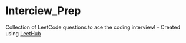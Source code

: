 # Interciew_Prep
Collection of LeetCode questions to ace the coding interview! - Created using [LeetHub](https://github.com/QasimWani/LeetHub)
